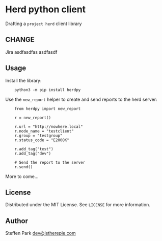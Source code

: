 # Herd python client

Drafting a `project herd` client library

## CHANGE 
Jira asdfasdfas
asdfasdf

## Usage

Install the library:

```
	python3 -m pip install herdpy
```


Use the `new_report` helper to create and send reports to the herd server:

```
	from herdpy import new_report

	r = new_report()

	r.url = "http://nowhere.local"
	r.node_name = "testclient"
	r.group = "testgroup"
	r.status_code = "E200OK"

	r.add_tag("test")
	r.add_tag("dev")

	# Send the report to the server
	r.send()

```

More to come...


## License

Distributed under the MIT License. See `LICENSE` for more information.


## Author

Steffen Park <dev@istherepie.com>
